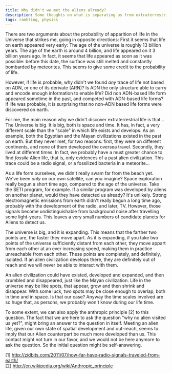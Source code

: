 ```yaml
---
title: Why didn't we met the aliens already? 
description: Some thoughts on what is separating us from extraterrestrial life forms...
tags: rambling, physics 
---
```


There are two arguments about the probability of apparition of life in the Universe that strikes me, going in opposite directions:
First it seems that life on earth appeared very early:
The age of the universe is roughly 13 billion years.
The age of the earth is around 4 billion, and life appeared on it 3 billion years ago.
In fact, it seems that life appeared as soon as it was possible: before this date, the surface was still melted and constantly bombarded by meteorites.
This seems to give some credit to the probability of life.

However, if life is probable, why didn't we found *any* trace of life not based on ADN, or one of its derivate (ARN)?
Is ADN the only structure able to carry and encode enough information to enable life?
Did non ADN-based life form appeared sometime in the past, and competed with ADN-based life forms?
If life was probable, it is surprising that no non-ADN based life forms were discovered on earth.

For me, the main reason why we didn't discover extraterrestrial life is that... The Universe is big.
It is big, both is space and time.
It has, in fact, a very different scale than the "scale" in which life exists and develops.
As an example, both the Egyptian and the Mayan civilizations existed in the past on earth.
But they never met, for two reasons: first, they were on different continents, and none of them developed the oversea travel. 
Secondly, they lived at different times.
In fact, we probably have a must greater chance to find *fossile* Alien life, that is, only evidences of a past alien civilization.
This trace could be a radio signal, or a fossilized bacteria in a meteorite...

As a life form ourselves, we didn't really swam far from the beach yet. We've been *only* on our own satellite, can you imagine?
Space exploration really begun a short time ago, compared to the age of the universe.
Take the SETI program, for example.
If a similar program was developed by aliens on another planet, would they have detected us already? It's unlikely.
Strong electromagnetic emissions from earth didn't really begun a long time ago, probably with the development of the radio, and later, TV. 
However, those signals become undistinguishable from background noise after travelling some light-years.
This leaves a very small numbers of candidate planets for Aliens to detect us.

The universe is big, and it is expanding.
This means that the farther two points are, the faster they move apart.
As it is expanding, if you take two points of the universe sufficiently distant from each other, they move appart from each other at an ever increasing speed, making them in practice unreachable from each other.
These points are completely, and definitely, isolated. 
If an alien civilization develops there, they are definitely out of reach and we will never be able to interact with them.

An alien civilization could have existed, developed and expanded, and then crumbled and disappeared, just like the Mayan civilization.
Life in the universe may be like spots, that appear, grow and then shrink and disappear.
With some luck, two spots may be close enough to overlap, both in time and in space. 
Is that our case?
Anyway the time scales involved are so huge that, as persons, we probably won't know during our life time. 

To some extent, we can also apply the anthropic principle [2] to this question.
The fact that we are here to ask the question "why no alien visited us yet?", might bring an answer to the question in itself.
Meeting an alien life, given our own state of spatial development and out-reach, seems to imply that our Alien counterpart be much more developed than us.
This contact might not turn in our favor, and we would not be here anymore to ask the question.
So the initial question might be self-answering.


[1] http://zidbits.com/2011/07/how-far-have-radio-signals-traveled-from-earth/    
[2] http://en.wikipedia.org/wiki/Anthropic_principle
